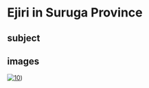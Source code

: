 # Ejiri in Suruga Province

## subject

## images

[![10](https://upload.wikimedia.org/wikipedia/commons/thumb/1/12/Ejiri_in_the_Suruga_province.jpg/290px-Ejiri_in_the_Suruga_province.jpg)](https://en.wikipedia.org/wiki/File:Ejiri_in_the_Suruga_province.jpg))
